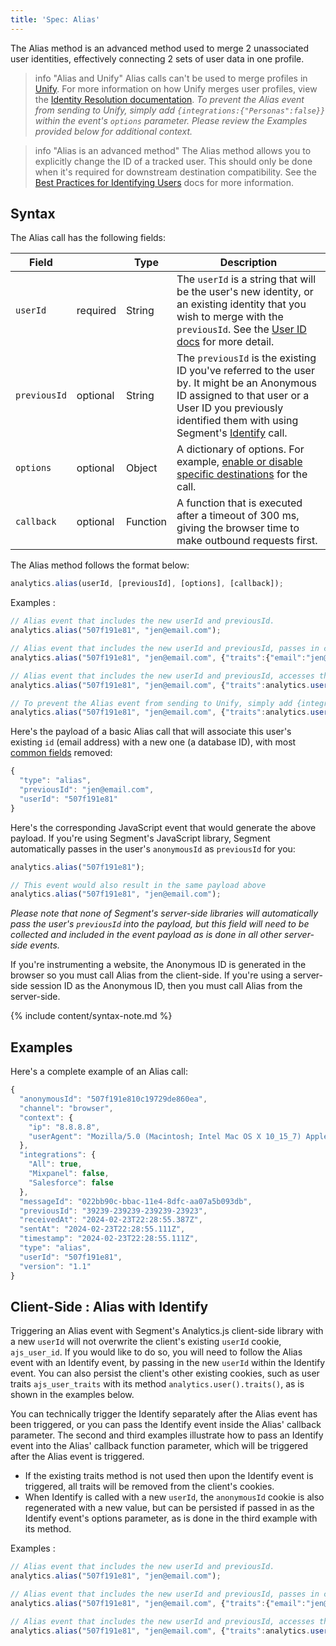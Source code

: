 ```yaml
---
title: 'Spec: Alias'
---
```


The Alias method is an advanced method used to merge 2 unassociated user identities, effectively connecting 2 sets of user data in one profile. 

> info "Alias and Unify"
> Alias calls can't be used to merge profiles in [Unify](/docs/unify/). For more information on how Unify merges user profiles, view the [Identity Resolution documentation](https://segment.com/docs/unify/identity-resolution/). 
> _To prevent the Alias event from sending to Unify, simply add `{integrations:{"Personas":false}}` within the event's `options` parameter. Please review the Examples provided below for additional context._

> info "Alias is an advanced method"
> The Alias method allows you to explicitly change the ID of a tracked user. This should only be done when it's required for downstream destination compatibility. See the [Best Practices for Identifying Users](/docs/guides/how-to-guides/best-practices-identify/) docs for more information.

<!-- Since this is Segment's most advanced method, there are sections on each docs page for destinations that use it:

- [Kissmetrics](/docs/connections/destinations/catalog/kissmetrics#alias)
- [Mixpanel](/docs/connections/destinations/catalog/mixpanel#alias)
- [Vero](/docs/connections/destinations/catalog/vero#alias)

 TODO: do more research on if this is required anywhere anymore. --->

## Syntax

The Alias call has the following fields:

| Field        |          | Type     | Description                                                                                                                                     |
| ------------ | -------- | -------- | ----------------------------------------------------------------------------------------------------------------------------------------------- |
| `userId`     | required | String   | The `userId` is a string that will be the user's new identity, or an existing identity that you wish to merge with the `previousId`. See the [User ID docs](/docs/connections/spec/identify#user-id) for more detail.                                                                                            |
| `previousId` | optional | String   | The `previousId` is the existing ID you've referred to the user by. It might be an Anonymous ID assigned to that user or a User ID you previously identified them with using Segment's [Identify](/docs/connections/spec/identify/) call.                                          |
| `options`    | optional | Object   | A dictionary of options. For example, [enable or disable specific destinations](#managing-data-flow-with-the-integrations-object) for the call. |
| `callback`   | optional | Function | A function that is executed after a timeout of 300 ms, giving the browser time to make outbound requests first.                                 |

The Alias method follows the format below:

```js
analytics.alias(userId, [previousId], [options], [callback]);
```
Examples : 
```js
// Alias event that includes the new userId and previousId.
analytics.alias("507f191e81", "jen@email.com");

// Alias event that includes the new userId and previousId, passes in context.traits.email as the options parameter, and an Identify event as the callback function.
analytics.alias("507f191e81", "jen@email.com", {"traits":{"email":"jen@email.com"}}, ()=>{analytics.identify("507f191e81")});

// Alias event that includes the new userId and previousId, accesses the client's existing traits as the options parameter, and an Identify event as the callback function parameter that includes the A.js method to access the client's existing traits to persist them when assigning a new userId on the client, and adds a new trait of status.
analytics.alias("507f191e81", "jen@email.com", {"traits":analytics.user().traits()}, ()=>{analytics.identify("507f191e81", {...analytics.user().traits(), "status":"alias")});

// To prevent the Alias event from sending to Unify, simply add {integrations:{"Personas":false}} within an event's options parameter. Doing so to the example event provided above would prevent both the Alias and the Identify events from entering Unify.
analytics.alias("507f191e81", "jen@email.com", {"traits":analytics.user().traits(), integrations:{"Personas":false}}, ()=>{analytics.identify("507f191e81", {...analytics.user().traits(), "status":"alias"}, {integrations:{"Personas":false}})});
```


Here's the payload of a basic Alias call that will associate this user's existing `id` (email address) with a new one (a database ID), with most [common fields](/docs/connections/spec/common/) removed:

```js
{
  "type": "alias",
  "previousId": "jen@email.com",
  "userId": "507f191e81"
}
```

Here's the corresponding JavaScript event that would generate the above payload. If you're using Segment's JavaScript library, Segment automatically passes in the user's `anonymousId` as `previousId` for you:

```js
analytics.alias("507f191e81");

// This event would also result in the same payload above
analytics.alias("507f191e81", "jen@email.com");
```
_Please note that none of Segment's server-side libraries will automatically pass the user's `previousId` into the payload, but this field will need to be collected and included in the event payload as is done in all other server-side events._

If you're instrumenting a website, the Anonymous ID is generated in the browser so you must call Alias from the client-side. If you're using a server-side session ID as the Anonymous ID, then you must call Alias from the server-side.


{% include content/syntax-note.md %}

## Examples
Here's a complete example of an Alias call:

```js
{
  "anonymousId": "507f191e810c19729de860ea",
  "channel": "browser",
  "context": {
    "ip": "8.8.8.8",
    "userAgent": "Mozilla/5.0 (Macintosh; Intel Mac OS X 10_15_7) AppleWebKit/537.36 (KHTML, like Gecko) Chrome/121.0.0.0 Safari/537.36"
  },
  "integrations": {
    "All": true,
    "Mixpanel": false,
    "Salesforce": false
  },
  "messageId": "022bb90c-bbac-11e4-8dfc-aa07a5b093db",
  "previousId": "39239-239239-239239-23923",
  "receivedAt": "2024-02-23T22:28:55.387Z",
  "sentAt": "2024-02-23T22:28:55.111Z",
  "timestamp": "2024-02-23T22:28:55.111Z",
  "type": "alias",
  "userId": "507f191e81",
  "version": "1.1"
}
```

## Client-Side : Alias with Identify

Triggering an Alias event with Segment's Analytics.js client-side library with a new `userId` will not overwrite the client's existing `userId` cookie, `ajs_user_id`. If you would like to do so, you will need to follow the Alias event with an Identify event, by passing in the new `userId` within the Identify event. You can also persist the client's other existing cookies, such as user traits `ajs_user_traits` with its method `analytics.user().traits()`, as is shown in the examples below. 

You can technically trigger the Identify separately after the Alias event has been triggered, or you can pass the Identify event inside the Alias' callback parameter. The second and third examples illustrate how to pass an Identify event into the Alias' callback function parameter, which will be triggered after the Alias event is triggered.
- If the existing traits method is not used then upon the Identify event is triggered, all traits will be removed from the client's cookies. 
- When Identify is called with a new `userId`, the `anonymousId` cookie is also regenerated with a new value, but can be persisted if passed in as the Identify event's options parameter, as is done in the third example with its method.

Examples : 
```js
// Alias event that includes the new userId and previousId.
analytics.alias("507f191e81", "jen@email.com");

// Alias event that includes the new userId and previousId, passes in context.traits.email as the options parameter, and an Identify event as the callback function.
analytics.alias("507f191e81", "jen@email.com", {"traits":{"email":"jen@email.com"}}, ()=>{analytics.identify("507f191e81")});

// Alias event that includes the new userId and previousId, accesses the client's existing traits as the options parameter, and an Identify event as the callback function parameter that includes the A.js method to access the client's existing traits to persist them when assigning a new userId on the client, and adds a new trait of "status", also persisting the anonymousId 
analytics.alias("507f191e81", "jen@email.com", {"traits":analytics.user().traits()}, ()=>{analytics.identify("507f191e81", {...analytics.user().traits(), "status":"aliased user"}, {anonymousId: analytics.user().anonymousId()})});
```
